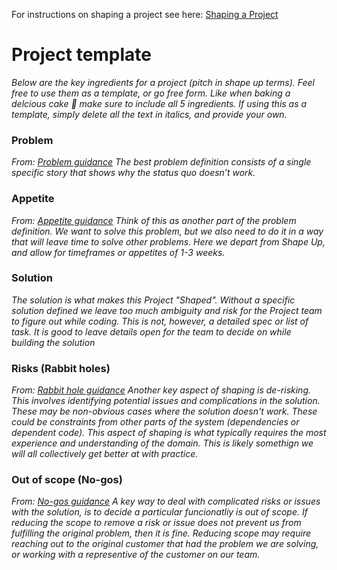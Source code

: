 For instructions on shaping a project see here: [Shaping a Project](Fluent-UI-Dev-Process#what-is-a-project-proposal)

# Project template

_Below are the key ingredients for a project (pitch in shape up terms). Feel free to use them as a template, or go free form. Like when baking a delcious cake :cake: make sure to include all 5 ingredients. If using this as a template, simply delete all the text in italics, and provide your own._

### Problem

_From: [Problem guidance](https://basecamp.com/shapeup/1.5-chapter-06#ingredient-1-problem)_
_The best problem definition consists of a single specific story that shows why the status quo doesn’t work._

### Appetite

_From: [Appetite guidance](https://basecamp.com/shapeup/1.5-chapter-06#ingredient-2-appetite)_
_Think of this as another part of the problem definition. We want to solve this problem, but we also need to do it in a way that will leave time to solve other problems. Here we depart from Shape Up, and allow for timeframes or appetites of 1-3 weeks._

### Solution

_The solution is what makes this Project "Shaped". Without a specific solution defined we leave too much ambiguity and risk for the Project team to figure out while coding. This is not, however, a detailed spec or list of task. It is good to leave details open for the team to decide on while building the solution_

### Risks (Rabbit holes)

_From: [Rabbit hole guidance](https://basecamp.com/shapeup/1.5-chapter-06#ingredient-4-rabbit-holes)_
_Another key aspect of shaping is de-risking. This involves identifying potential issues and complications in the solution. These may be non-obvious cases where the solution doesn't work. These could be constraints from other parts of the system (dependencies or dependent code). This aspect of shaping is what typically requires the most experience and understanding of the domain. This is likely somethign we will all collectively get better at with practice._

### Out of scope (No-gos)

_From: [No-gos guidance](https://basecamp.com/shapeup/1.5-chapter-06#ingredient-5-no-gos)_
_A key way to deal with complicated risks or issues with the solution, is to decide a particular funcionatliy is out of scope. If reducing the scope to remove a risk or issue does not prevent us from fulfilling the original problem, then it is fine. Reducing scope may require reaching out to the original customer that had the problem we are solving, or working with a representive of the customer on our team._
